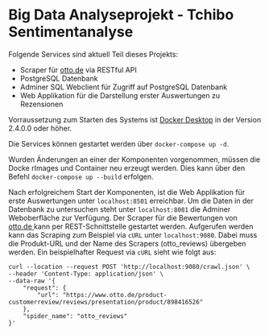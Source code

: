 # Big Data Analyseprojekt - Tchibo Sentimentanalyse

Folgende Services sind aktuell Teil dieses Projekts:
- Scraper für [otto.de](https://otto.de) via RESTful API
- PostgreSQL Datenbank
- Adminer SQL Webclient für Zugriff auf PostgreSQL Datenbank
- Web Applikation für die Darstellung erster Auswertungen zu Rezensionen

Vorraussetzung zum Starten des Systems ist [Docker Desktop](https://www.docker.com/get-started) in der Version 2.4.0.0 oder höher.

Die Services können gestartet werden über ``docker-compose up -d``.

Wurden Änderungen an einer der Komponenten vorgenommen, müssen die Docke rImages und Container neu erzeugt werden. Dies kann über den Befehl ``docker-compose up --build`` erfolgen.

Nach erfolgreichem Start der Komponenten, ist die Web Applikation für erste Auswertungen unter ``localhost:8501`` erreichbar. 
Um die Daten in der Datenbank zu untersuchen steht unter ``localhost:8081`` die Adminer Weboberfläche zur Verfügung.
Der Scraper für die Bewertungen von [otto.de ](https://otto.de) kann per REST-Schnittstelle gestartet werden.
Aufgerufen werden kann das Scraping zum Beispiel via ``cURL`` unter ``localhost:9080``.
Dabei muss die Produkt-URL und der Name des Scrapers (otto_reviews) übergeben werden.
Ein beispielhafter Request via `cURL` sieht wie folgt aus: 
```cURL
curl --location --request POST 'http://localhost:9080/crawl.json' \
--header 'Content-Type: application/json' \
--data-raw '{
    "request": {
        "url": "https://www.otto.de/product-customerreview/reviews/presentation/product/898416526"
    },
    "spider_name": "otto_reviews"
}'
```